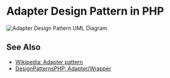 # Adapter Design Pattern in PHP

![Adapter Design Pattern UML Diagram](https://raw.githubusercontent.com/php-earth/assets/master/images/oop/design-patterns/structural/adapter.png "Adapter Design Pattern UML Diagram")

## See Also

* [Wikipedia: Adapter pattern](http://en.wikipedia.org/wiki/Adapter_pattern)
* [DesignPatternsPHP: Adapter/Wrapper](http://designpatternsphp.readthedocs.io/en/latest/Structural/Adapter/README.html)
